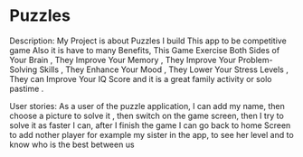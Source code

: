 # Puzzles


Description:
My Project is about Puzzles I build This app to be competitive game Also it is have to many Benefits, This Game Exercise Both Sides of Your Brain , They Improve Your Memory , They Improve Your Problem-Solving Skills , They Enhance Your Mood , They Lower Your Stress Levels , They can Improve Your IQ Score and it is a great family activity or solo pastime . 



User stories:
As a user of the puzzle application, I can add my name, then choose a picture to solve it , then switch on the game screen, then I try to solve it as faster I can, after I finish the game I can go back to home Screen to add nother player for example my sister in the app, to see her level and to know who is the best between us


